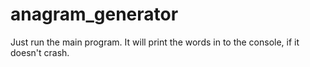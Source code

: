 # anagram_generator

Just run the main program. It will print the words in to the console, if it doesn't crash.
